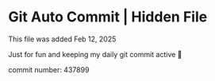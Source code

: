 # Git Auto Commit | Hidden File

This file was added Feb 12, 2025

Just for fun and keeping my daily git commit active 🤪

commit number: 437899
